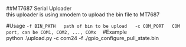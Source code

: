 ##MT7687 Serial Uploader  
this uploader is using xmodem to upload the bin file to MT7687  

#Usage 
`
  -f BIN_PATH   path of bin to be upload  
  -c COM_PORT   COM port, can be COM1, COM2, ..., COMx  
`
#Example  
python .\upload.py -c com24 -f ./gpio_configure_pull_state.bin  
